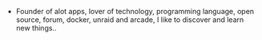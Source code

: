 - Founder of alot apps, lover of technology, programming language, open source, forum, docker, unraid and arcade, I like to discover and learn new things..
  <br>









































































































































































